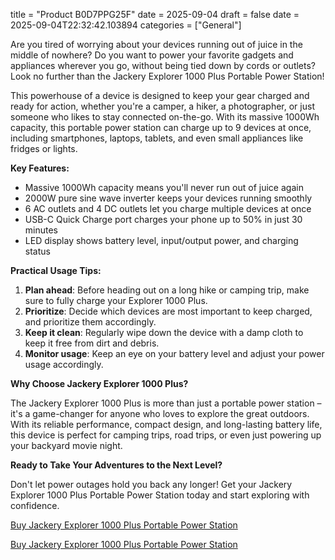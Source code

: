 title = "Product B0D7PPG25F"
date = 2025-09-04
draft = false
date = 2025-09-04T22:32:42.103894
categories = ["General"]

Are you tired of worrying about your devices running out of juice in the middle of nowhere? Do you want to power your favorite gadgets and appliances wherever you go, without being tied down by cords or outlets? Look no further than the Jackery Explorer 1000 Plus Portable Power Station!

This powerhouse of a device is designed to keep your gear charged and ready for action, whether you're a camper, a hiker, a photographer, or just someone who likes to stay connected on-the-go. With its massive 1000Wh capacity, this portable power station can charge up to 9 devices at once, including smartphones, laptops, tablets, and even small appliances like fridges or lights.

**Key Features:**

* Massive 1000Wh capacity means you'll never run out of juice again
* 2000W pure sine wave inverter keeps your devices running smoothly
* 6 AC outlets and 4 DC outlets let you charge multiple devices at once
* USB-C Quick Charge port charges your phone up to 50% in just 30 minutes
* LED display shows battery level, input/output power, and charging status

**Practical Usage Tips:**

1. **Plan ahead**: Before heading out on a long hike or camping trip, make sure to fully charge your Explorer 1000 Plus.
2. **Prioritize**: Decide which devices are most important to keep charged, and prioritize them accordingly.
3. **Keep it clean**: Regularly wipe down the device with a damp cloth to keep it free from dirt and debris.
4. **Monitor usage**: Keep an eye on your battery level and adjust your power usage accordingly.

**Why Choose Jackery Explorer 1000 Plus?**

The Jackery Explorer 1000 Plus is more than just a portable power station – it's a game-changer for anyone who loves to explore the great outdoors. With its reliable performance, compact design, and long-lasting battery life, this device is perfect for camping trips, road trips, or even just powering up your backyard movie night.

**Ready to Take Your Adventures to the Next Level?**

Don't let power outages hold you back any longer! Get your Jackery Explorer 1000 Plus Portable Power Station today and start exploring with confidence.

[Buy Jackery Explorer 1000 Plus Portable Power Station](https://www.amazon.com/dp/B0D7PPG25F)

[Buy Jackery Explorer 1000 Plus Portable Power Station](https://www.amazon.com/dp/B0D7PPG25F)
